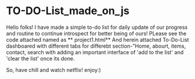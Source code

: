 # TO-DO-List_made_on_js

Hello folks!
I have made a simple to-do list for daily update of our progress and routine to continue introspect for better being of ours!
PLease see the code attached named as ** project1.html**
And herein attached To-Do-List dashboared with different tabs for differebt section-"Home, abourt, items, contact, search with adding an important interface of 'add to the list' and 'clear the list' once its done.


So, have chill and watch netflix!
enjoy:)

